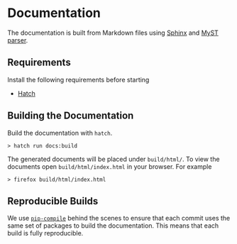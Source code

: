 # Documentation

The documentation is built from Markdown files using [Sphinx](https://www.sphinx-doc.org/) and [MyST parser](https://myst-parser.readthedocs.io/).

## Requirements

Install the following requirements before starting

- [Hatch](https://hatch.pypa.io/1.9/install/)

## Building the Documentation

Build the documentation with `hatch`.

```console
> hatch run docs:build
```

The generated documents will be placed under `build/html/`.
To view the documents open `build/html/index.html` in your browser.
For example

```console
> firefox build/html/index.html
```

## Reproducible Builds

We use [`pip-compile`](https://pip-tools.readthedocs.io/en/latest/) behind the scenes to ensure that each commit uses the same set of packages to build the documentation.
This means that each build is fully reproducible.
